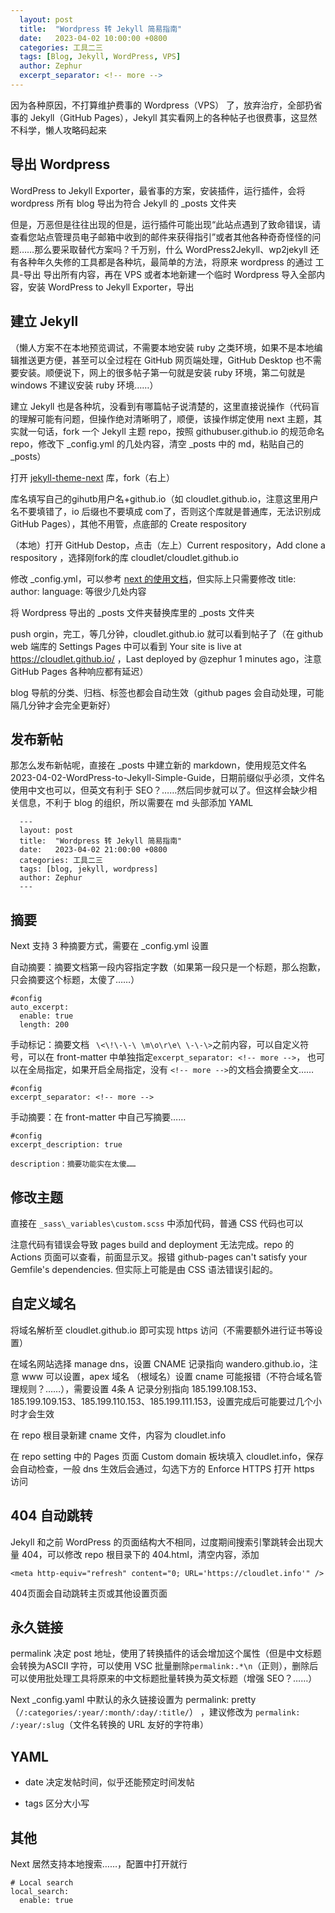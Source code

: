 ```yaml
---
  layout: post
  title:  "Wordpress 转 Jekyll 简易指南"
  date:   2023-04-02 10:00:00 +0800
  categories: 工具二三
  tags: [Blog, Jekyll, WordPress, VPS]
  author: Zephur
  excerpt_separator: <!-- more -->
---
```

因为各种原因，不打算维护费事的 Wordpress（VPS） 了，放弃治疗，全部扔省事的 Jekyll（GitHub Pages），Jekyll 其实看网上的各种帖子也很费事，这显然不科学，懒人攻略码起来

## 导出 Wordpress 

 WordPress to Jekyll Exporter，最省事的方案，安装插件，运行插件，会将 wordpress 所有 blog 导出为符合 Jekyll 的 _posts 文件夹

<!-- more -->

  但是，万恶但是往往出现的但是，运行插件可能出现“此站点遇到了致命错误，请查看您站点管理员电子邮箱中收到的邮件来获得指引”或者其他各种奇奇怪怪的问题……那么要采取替代方案吗？千万别，什么 WordPress2Jekyll、wp2jekyll 还有各种年久失修的工具都是各种坑，最简单的方法，将原来 wordpress 的通过 工具-导出 导出所有内容，再在 VPS 或者本地新建一个临时 Wordpress 导入全部内容，安装 WordPress to Jekyll Exporter，导出

## 建立 Jekyll 

  （懒人方案不在本地预览调试，不需要本地安装 ruby 之类环境，如果不是本地编辑推送更方便，甚至可以全过程在 GitHub 网页端处理，GitHub Desktop 也不需要安装。顺便说下，网上的很多帖子第一句就是安装 ruby 环境，第二句就是 windows 不建议安装 ruby 环境……）

建立 Jekyll 也是各种坑，没看到有哪篇帖子说清楚的，这里直接说操作（代码盲的理解可能有问题，但操作绝对清晰明了，顺便，该操作绑定使用 next 主题，其实就一句话，fork 一个 Jekyll 主题 repo，按照 githubuser.github.io 的规范命名 repo，修改下  _config.yml 的几处内容，清空 _posts 中的 md，粘贴自己的 _posts）

  打开 [jekyll-theme-next](https://github.com/Simpleyyt/jekyll-theme-next) 库，fork（右上）

  库名填写自己的gihutb用户名+github.io（如 cloudlet.github.io，注意这里用户名不要填错了，io 后缀也不要填成 com了，否则这个库就是普通库，无法识别成 GitHub Pages），其他不用管，点底部的 Create respository

  （本地）打开 GitHub Destop，点击（左上）Current respository，Add clone a respository ，选择刚fork的库 cloudlet/cloudlet.github.io

  修改 _config.yml，可以参考 [next 的使用文档](http://theme-next.simpleyyt.com/getting-started.html)，但实际上只需要修改 title:
    author: language: 等很少几处内容

  将 Wordpress 导出的 _posts 文件夹替换库里的  _posts 文件夹

  push orgin，完工，等几分钟，cloudlet.github.io 就可以看到帖子了（在 github web 端库的 Settings Pages 中可以看到 Your site is live at https://cloudlet.github.io/ ，Last deployed by @zephur  1 minutes ago，注意 GitHub Pages 各种响应都有延迟）

  blog 导航的分类、归档、标签也都会自动生效（github pages 会自动处理，可能隔几分钟才会完全更新好）

## 发布新帖

  那怎么发布新帖呢，直接在 _posts 中建立新的 markdown，使用规范文件名 2023-04-02-WordPress-to-Jekyll-Simple-Guide，日期前缀似乎必须，文件名使用中文也可以，但英文有利于 SEO？……然后同步就可以了。但这样会缺少相关信息，不利于 blog 的组织，所以需要在 md 头部添加 YAML

      ---
      layout: post
      title:  "Wordpress 转 Jekyll 简易指南"
      date:   2023-04-02 21:00:00 +0800
      categories: 工具二三
      tags: [blog, jekyll, wordpress]
      author: Zephur
      ---

## 摘要

Next 支持 3 种摘要方式，需要在 _config.yml 设置

自动摘要：摘要文档第一段内容指定字数（如果第一段只是一个标题，那么抱歉，只会摘要这个标题，太傻了……）

```
#config
auto_excerpt:
  enable: true
  length: 200
```

手动标记：摘要文档 ` \<\!\-\-\ \m\o\r\e\ \-\-\>`之前内容，可以自定义符号，可以在 front-matter 中单独指定`excerpt_separator: <!-- more -->`， 也可以在全局指定，如果开启全局指定，没有  `<!-- more -->`的文档会摘要全文……

```
#config
excerpt_separator: <!-- more -->
```

手动摘要：在  front-matter 中自己写摘要……

```
#config
excerpt_description: true
```

```
description：摘要功能实在太傻……
```

## 修改主题

直接在 `_sass\_variables\custom.scss` 中添加代码，普通 CSS 代码也可以

注意代码有错误会导致 pages build and deployment 无法完成。repo 的 Actions 页面可以查看，前面显示叉。报错 github-pages can't satisfy your Gemfile's dependencies. 但实际上可能是由 CSS 语法错误引起的。

## 自定义域名

将域名解析至 cloudlet.github.io 即可实现 https 访问（不需要额外进行证书等设置）

在域名网站选择 manage dns，设置 CNAME 记录指向  wandero.github.io，注意 www 可以设置，apex 域名 （根域名）设置 cname 可能报错（不符合域名管理规则？……），需要设置 4条 A 记录分别指向  185.199.108.153、185.199.109.153、185.199.110.153、185.199.111.153，设置完成后可能要过几个小时才会生效 

在 repo 根目录新建 cname 文件，内容为 cloudlet.info

在 repo setting 中的 Pages 页面 Custom domain 板块填入 cloudlet.info，保存会自动检查，一般 dns 生效后会通过，勾选下方的 Enforce HTTPS  打开 https 访问

## 404 自动跳转

Jekyll 和之前 WordPress 的页面结构大不相同，过度期间搜索引擎跳转会出现大量 404，可以修改 repo 根目录下的 404.html，清空内容，添加

```
<meta http-equiv="refresh" content="0; URL='https://cloudlet.info'" />
```

404页面会自动跳转主页或其他设置页面

## 永久链接

permalink 决定 post 地址，使用了转换插件的话会增加这个属性（但是中文标题会转换为ASCII 字符，可以使用 VSC 批量删除`permalink:.*\n`（正则），删除后可以使用批处理工具将原来的中文标题批量转换为英文标题（增强 SEO？……）

Next _config.yaml 中默认的永久链接设置为 permalink: pretty（`/:categories/:year/:month/:day/:title/`） ，建议修改为 `permalink: /:year/:slug`（文件名转换的 URL 友好的字符串）

## YAML

- date 决定发帖时间，似乎还能预定时间发帖

- tags 区分大小写

## 其他

Next 居然支持本地搜索……，配置中打开就行

```
# Local search
local_search:
  enable: true
```

